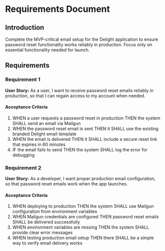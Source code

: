 # Requirements Document

## Introduction

Complete the MVP-critical email setup for the Delight application to ensure password reset functionality works reliably in production. Focus only on essential functionality needed for launch.

## Requirements

### Requirement 1

**User Story:** As a user, I want to receive password reset emails reliably in production, so that I can regain access to my account when needed.

#### Acceptance Criteria

1. WHEN a user requests a password reset in production THEN the system SHALL send an email via Mailgun
2. WHEN the password reset email is sent THEN it SHALL use the existing branded Delight email template
3. WHEN the email is delivered THEN it SHALL include a secure reset link that expires in 60 minutes
4. IF the email fails to send THEN the system SHALL log the error for debugging

### Requirement 2

**User Story:** As a developer, I want proper production email configuration, so that password reset emails work when the app launches.

#### Acceptance Criteria

1. WHEN deploying to production THEN the system SHALL use Mailgun configuration from environment variables
2. WHEN Mailgun credentials are configured THEN password reset emails SHALL be delivered successfully
3. WHEN environment variables are missing THEN the system SHALL provide clear error messages
4. WHEN testing production email setup THEN there SHALL be a simple way to verify email delivery works